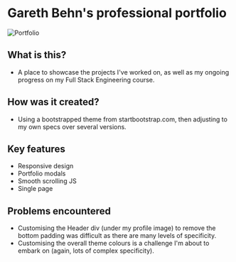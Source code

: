 # Gareth Behn's professional portfolio
![Portfolio](https://github.com/GBehn/portfolio/blob/main/assets/img/GB%20gif.gif)
## What is this?
* A place to showcase the projects I've worked on, as well as my ongoing progress on my Full Stack Engineering course.
## How was it created?
* Using a bootstrapped theme from startbootstrap.com, then adjusting to my own specs over several versions.
## Key features
* Responsive design
* Portfolio modals
* Smooth scrolling JS
* Single page
## Problems encountered
* Customising the Header div (under my profile image) to remove the bottom padding was difficult as there are many levels of specificity.
* Customising the overall theme colours is a challenge I'm about to embark on (again, lots of complex specificity).
